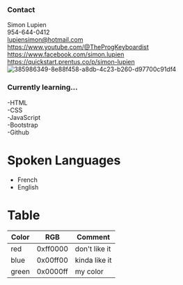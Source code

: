 ### Contact 
Simon Lupien<br/>
954-644-0412<br/>
lupiensimon@hotmail.com<br/>
https://www.youtube.com/@TheProgKeyboardist<br/>
https://www.facebook.com/simon.lupien<br/>
https://quickstart.prentus.co/p/simon-lupien
![385986349-8e88f458-a8db-4c23-b260-d97700c91df4](https://github.com/user-attachments/assets/da6d8469-e26c-43a7-9102-d5584b988578)


### Currently learning...
-HTML<br/> 
-CSS<br/>
-JavaScript<br/>
-Bootstrap<br/>
-Github<br/>
# Spoken Languages
* French<br/>
* English<br/>


# Table
Color | RGB | Comment
------|-----|--------
red | 0xff0000 | don't like it
blue | 0x00ff00 | kinda like it
green | 0x0000ff | my color
